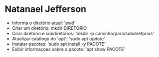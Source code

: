 # Natanael Jefferson

- Informa o diretório atual: 'pwd'
- Criar um diretório: mkdir DIRETORIO
- Criar diretório e subdiretórios: 'mkdir -p caminho/para/subdiretprios'
- Atualizar catálogo do 'apt': 'sudo apt update'
- Instalar pacotes: 'sudo apt install -y PACOTE'
- Exibir informaçoes sobre o pacote: 'apt show PACOTE'
